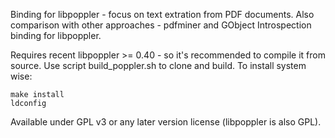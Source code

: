 Binding for libpoppler - focus on text extration from PDF documents.
Also comparison with other approaches - pdfminer and GObject Introspection binding for libpoppler.

Requires recent libpoppler >= 0.40 - so it's recommended to compile it from source. 
Use script build_poppler.sh to clone and build.
To install system wise:
```
make install
ldconfig
```

Available under GPL v3 or any later version license (libpoppler is also GPL).